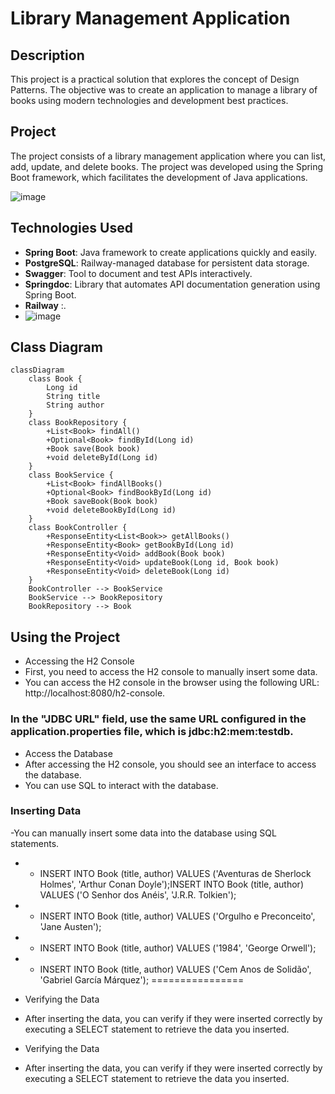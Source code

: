 # Library Management Application

## Description
This project is a practical solution that explores the concept of Design Patterns. The objective was to create an application to manage a library of books using modern technologies and development best practices.

## Project
The project consists of a library management application where you can list, add, update, and delete books. The project was developed using the Spring Boot framework, which facilitates the development of Java applications.

![image](https://github.com/teofilonicolau/library_deploy/assets/97030160/be660444-2026-4bcc-9908-e5308bb5f751)


## Technologies Used
- **Spring Boot**: Java framework to create applications quickly and easily.
- **PostgreSQL**: Railway-managed database for persistent data storage.
- **Swagger**: Tool to document and test APIs interactively.
- **Springdoc**: Library that automates API documentation generation using Spring Boot.
- **Railway** :.
- ![image](https://github.com/teofilonicolau/library_deploy/assets/97030160/9371dfce-e5c2-4463-8ada-3f8f6fee9859)


## Class Diagram
```mermaid
classDiagram
    class Book {
        Long id
        String title
        String author
    }
    class BookRepository {
        +List<Book> findAll()
        +Optional<Book> findById(Long id)
        +Book save(Book book)
        +void deleteById(Long id)
    }
    class BookService {
        +List<Book> findAllBooks()
        +Optional<Book> findBookById(Long id)
        +Book saveBook(Book book)
        +void deleteBookById(Long id)
    }
    class BookController {
        +ResponseEntity<List<Book>> getAllBooks()
        +ResponseEntity<Book> getBookById(Long id)
        +ResponseEntity<Void> addBook(Book book)
        +ResponseEntity<Void> updateBook(Long id, Book book)
        +ResponseEntity<Void> deleteBook(Long id)
    }
    BookController --> BookService
    BookService --> BookRepository
    BookRepository --> Book

```


## Using the Project
- Accessing the H2 Console
- First, you need to access the H2 console to manually insert some data.
- You can access the H2 console in the browser using the following URL: http://localhost:8080/h2-console.

 ### In the "JDBC URL" field, use the same URL configured in the application.properties file, which is jdbc:h2:mem:testdb.

- Access the Database
- After accessing the H2 console, you should see an interface to access the database.
- You can use SQL to interact with the database.

### Inserting Data
-You can manually insert some data into the database using SQL statements.

- - INSERT INTO Book (title, author) VALUES ('Aventuras de Sherlock Holmes', 'Arthur Conan Doyle');INSERT INTO Book (title, author) VALUES ('O Senhor dos Anéis', 'J.R.R. Tolkien');
- - INSERT INTO Book (title, author) VALUES ('Orgulho e Preconceito', 'Jane Austen');
- - INSERT INTO Book (title, author) VALUES ('1984', 'George Orwell');
- - INSERT INTO Book (title, author) VALUES ('Cem Anos de Solidão', 'Gabriel García Márquez');
================

 * Verifying the Data
* After inserting the data, you can verify if they were inserted correctly by executing a SELECT statement to retrieve the data you inserted.

* Verifying the Data
* After inserting the data, you can verify if they were inserted correctly by executing a SELECT statement to retrieve the data you inserted.
